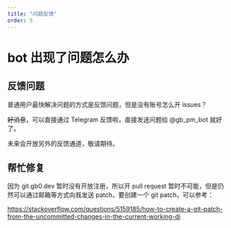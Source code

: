 ```yaml
---
title: "问题反馈"
order: 5
---
```

# bot 出现了问题怎么办
## 反馈问题
普通用户最快解决问题的方式是反馈问题，但是没有账号怎么开 issues？

~~好消息~~，可以直接通过 Telegram 反馈啦，直接发送问题给 @gb_pm_bot 就好了。

未来会开放另外的反馈通道，敬请期待。

## 帮忙修复
因为 git.gb0.dev 暂时没有开放注册，所以开 pull request 暂时不可能，但是仍然可以通过邮箱等方式向我发送 patch，要创建一个 git patch，可以参考：

https://stackoverflow.com/questions/5159185/how-to-create-a-git-patch-from-the-uncommitted-changes-in-the-current-working-di